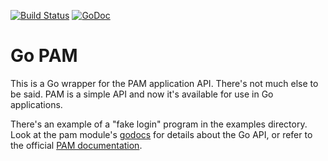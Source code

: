 [![Build Status](https://travis-ci.org/msteinert/pam.svg?branch=master)](https://travis-ci.org/msteinert/pam)
[![GoDoc](https://godoc.org/github.com/msteinert/pam?status.svg)](http://godoc.org/github.com/msteinert/pam)

# Go PAM

This is a Go wrapper for the PAM application API. There's not much
else to be said. PAM is a simple API and now it's available for use in Go
applications.

There's an example of a "fake login" program in the examples directory.
Look at the pam module's [godocs][1] for details about the Go API, or refer
to the official [PAM documentation][2].

[1]: http://godoc.org/github.com/msteinert/pam
[2]: http://www.kernel.org/pub/linux/libs/pam/Linux-PAM-html/adg-interface-by-app-expected.html

